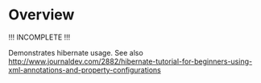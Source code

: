 
# Overview

!!! INCOMPLETE !!!

Demonstrates hibernate usage.
See also http://www.journaldev.com/2882/hibernate-tutorial-for-beginners-using-xml-annotations-and-property-configurations

